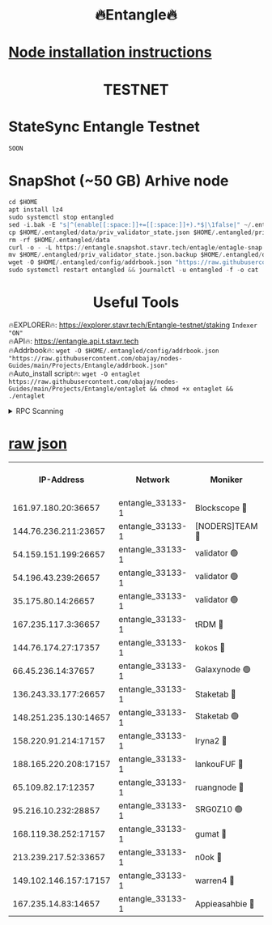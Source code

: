 <h1 align="center"> 🔥Entangle🔥</h1>

[Node installation instructions](https://github.com/obajay/nodes-Guides/tree/main/Projects/Entangle)
=

<h1 align="center"> TESTNET</h1>

# StateSync Entangle Testnet
```python
SOON
```
# SnapShot (~50 GB) Arhive node
```python
cd $HOME
apt install lz4
sudo systemctl stop entangled
sed -i.bak -E "s|^(enable[[:space:]]+=[[:space:]]+).*$|\1false|" ~/.entangled/config/config.toml
cp $HOME/.entangled/data/priv_validator_state.json $HOME/.entangled/priv_validator_state.json.backup
rm -rf $HOME/.entangled/data
curl -o - -L https://entangle.snapshot.stavr.tech/entagle/entagle-snap.tar.lz4 | lz4 -c -d - | tar -x -C $HOME/.entangled --strip-components 2
mv $HOME/.entangled/priv_validator_state.json.backup $HOME/.entangled/data/priv_validator_state.json
wget -O $HOME/.entangled/config/addrbook.json "https://raw.githubusercontent.com/obajay/nodes-Guides/main/Projects/Entangle/addrbook.json"
sudo systemctl restart entangled && journalctl -u entangled -f -o cat
```
 <h1 align="center"> Useful Tools</h1>
 
🔥EXPLORER🔥: https://explorer.stavr.tech/Entangle-testnet/staking        `Indexer "ON"` \
🔥API🔥:      https://entangle.api.t.stavr.tech \
🔥Addrbook🔥: ```wget -O $HOME/.entangled/config/addrbook.json "https://raw.githubusercontent.com/obajay/nodes-Guides/main/Projects/Entangle/addrbook.json"``` \
🔥Auto_install script🔥:  `wget -O entaglet https://raw.githubusercontent.com/obajay/nodes-Guides/main/Projects/Entangle/entaglet && chmod +x entaglet && ./entaglet`


<details>
<summary>RPC Scanning</summary>

<h2 align="center"> We scan nodes in real time every 4 hours. And we provide the final result of RPC endpoints.
We cannot influence the operation of these nodes in any way. </h2>


```python
If Voting Power is higher than 0 --> then the Node is a validator of the network and may be subject to attack and be a potential threat to the chain.
```
```python
We marked such validators with a red symbol
```

</details>

[raw json](https://rpc-check.entangt.stavr.tech/entangt/rpc-entangt-result.json)
=


<table><tr><th>IP-Address</th><th>Network</th><th>Moniker</th><th>Latest Block Height</th><th>Earliest Block Height</th><th>Catching Up</th><th>Tx Index</th><th>Voting Power</th><th>Scan Time</th></tr><tr><td>161.97.180.20:36657</td><td>entangle_33133-1</td><td>Blockscope 🔴</td><td>1123477</td><td>1</td><td>False</td><td>off</td><td>259586473635098</td><td>2023-12-15T02:25:47.887811112UTC</td></tr><tr><td>144.76.236.211:23657</td><td>entangle_33133-1</td><td>[NODERS]TEAM 🔴</td><td>1123479</td><td>1</td><td>False</td><td>off</td><td>47049700500000000</td><td>2023-12-15T02:25:58.054353684UTC</td></tr><tr><td>54.159.151.199:26657</td><td>entangle_33133-1</td><td>validator 🟢</td><td>1123481</td><td>1</td><td>False</td><td>on</td><td>0</td><td>2023-12-15T02:26:06.145262817UTC</td></tr><tr><td>54.196.43.239:26657</td><td>entangle_33133-1</td><td>validator 🟢</td><td>1112137</td><td>1</td><td>False</td><td>on</td><td>0</td><td>2023-12-15T02:26:06.821833035UTC</td></tr><tr><td>35.175.80.14:26657</td><td>entangle_33133-1</td><td>validator 🟢</td><td>1123482</td><td>1</td><td>False</td><td>on</td><td>0</td><td>2023-12-15T02:26:08.018078594UTC</td></tr><tr><td>167.235.117.3:36657</td><td>entangle_33133-1</td><td>tRDM 🔴</td><td>1123482</td><td>1</td><td>False</td><td>on</td><td>56719660338000</td><td>2023-12-15T02:26:08.255245253UTC</td></tr><tr><td>144.76.174.27:17357</td><td>entangle_33133-1</td><td>kokos 🔴</td><td>1123479</td><td>145001</td><td>False</td><td>on</td><td>89890100000000</td><td>2023-12-15T02:25:55.258313176UTC</td></tr><tr><td>66.45.236.14:37657</td><td>entangle_33133-1</td><td>Galaxynode 🟢</td><td>1123480</td><td>654001</td><td>False</td><td>on</td><td>0</td><td>2023-12-15T02:26:00.933112083UTC</td></tr><tr><td>136.243.33.177:26657</td><td>entangle_33133-1</td><td>Staketab 🔴</td><td>1123480</td><td>660001</td><td>False</td><td>on</td><td>23111111100000</td><td>2023-12-15T02:26:00.333587102UTC</td></tr><tr><td>148.251.235.130:14657</td><td>entangle_33133-1</td><td>Staketab 🟢</td><td>1123477</td><td>660801</td><td>False</td><td>on</td><td>0</td><td>2023-12-15T02:25:47.614343556UTC</td></tr><tr><td>158.220.91.214:17157</td><td>entangle_33133-1</td><td>Iryna2 🔴</td><td>1123481</td><td>704001</td><td>False</td><td>on</td><td>166890937000019</td><td>2023-12-15T02:26:07.142882774UTC</td></tr><tr><td>188.165.220.208:17157</td><td>entangle_33133-1</td><td>lankouFUF 🔴</td><td>1123478</td><td>725001</td><td>False</td><td>on</td><td>180899900000002</td><td>2023-12-15T02:25:50.831588472UTC</td></tr><tr><td>65.109.82.17:12357</td><td>entangle_33133-1</td><td>ruangnode 🔴</td><td>1123478</td><td>806001</td><td>False</td><td>off</td><td>252606232826436</td><td>2023-12-15T02:25:48.242054985UTC</td></tr><tr><td>95.216.10.232:28857</td><td>entangle_33133-1</td><td>SRG0Z10 🟢</td><td>1123477</td><td>842001</td><td>False</td><td>off</td><td>0</td><td>2023-12-15T02:25:47.325708868UTC</td></tr><tr><td>168.119.38.252:17157</td><td>entangle_33133-1</td><td>gumat 🔴</td><td>1123478</td><td>962001</td><td>False</td><td>on</td><td>253013548351851</td><td>2023-12-15T02:25:50.546157516UTC</td></tr><tr><td>213.239.217.52:33657</td><td>entangle_33133-1</td><td>n0ok 🔴</td><td>1123480</td><td>1023480</td><td>False</td><td>off</td><td>46574292273662988</td><td>2023-12-15T02:26:05.367213815UTC</td></tr><tr><td>149.102.146.157:17157</td><td>entangle_33133-1</td><td>warren4 🔴</td><td>1123479</td><td>1054001</td><td>False</td><td>on</td><td>151480740514179</td><td>2023-12-15T02:25:57.725963140UTC</td></tr><tr><td>167.235.14.83:14657</td><td>entangle_33133-1</td><td>Appieasahbie 🔴</td><td>1123482</td><td>1076001</td><td>False</td><td>on</td><td>44568809900999996</td><td>2023-12-15T02:26:07.372131034UTC</td></tr></table>
